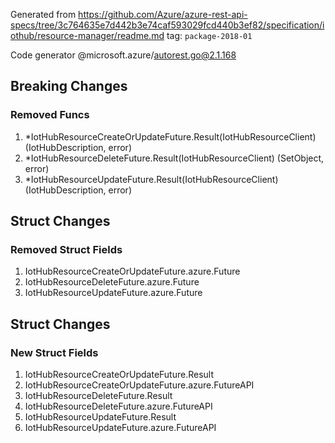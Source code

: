 Generated from https://github.com/Azure/azure-rest-api-specs/tree/3c764635e7d442b3e74caf593029fcd440b3ef82/specification/iothub/resource-manager/readme.md tag: `package-2018-01`

Code generator @microsoft.azure/autorest.go@2.1.168

## Breaking Changes

### Removed Funcs

1. *IotHubResourceCreateOrUpdateFuture.Result(IotHubResourceClient) (IotHubDescription, error)
1. *IotHubResourceDeleteFuture.Result(IotHubResourceClient) (SetObject, error)
1. *IotHubResourceUpdateFuture.Result(IotHubResourceClient) (IotHubDescription, error)

## Struct Changes

### Removed Struct Fields

1. IotHubResourceCreateOrUpdateFuture.azure.Future
1. IotHubResourceDeleteFuture.azure.Future
1. IotHubResourceUpdateFuture.azure.Future

## Struct Changes

### New Struct Fields

1. IotHubResourceCreateOrUpdateFuture.Result
1. IotHubResourceCreateOrUpdateFuture.azure.FutureAPI
1. IotHubResourceDeleteFuture.Result
1. IotHubResourceDeleteFuture.azure.FutureAPI
1. IotHubResourceUpdateFuture.Result
1. IotHubResourceUpdateFuture.azure.FutureAPI
